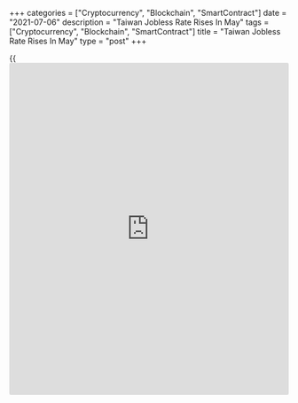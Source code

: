 +++
categories = ["Cryptocurrency", "Blockchain", "SmartContract"]
date = "2021-07-06"
description = "Taiwan Jobless Rate Rises In May"
tags = ["Cryptocurrency", "Blockchain", "SmartContract"]
title = "Taiwan Jobless Rate Rises In May"
type = "post"
+++

{{<iframe id="large-banner" src="https://www.bounty.group/#slide=17.0" width="100%" height="600" scrolling="no" style="border: 0px solid rgb(216, 221, 230); border-radius: 3px;">}}

Taiwan's unemployment rate increased in May, data from the Directorate
General of Budget, Accounting and Statistics showed on Monday.

The unemployment rate rose to a seasonally adjusted 4.15 percent in May
from 3.71 percent in April.

On an unadjusted basis, the jobless rate grew to 4.11 in May from 3.64
percent in the prior month.

The number of unemployed persons decreased to 489,000 in May from
435,000 in the previous month.

The labor force participation rate fell marginally to 58.82 percent in
May from 59.15 percent in the preceding month.

For comments and feedback [contact](https://www.playgroundfx.com/contact/): editorial@rtt[news](https://www.letsplayfx.com/blog/forex-news-website/).com

[Economic News][1]

 **What parts of the world are seeing the best (and worst) economic
performances lately? Click[here][2] to check out our [Econ Scorecard][2]
and find out! See up-to-the-moment [ranking](https://www.playgroundfx.com/blog/crypto-exchange-ranking/)s for the best and worst
performers in [GDP][3], [unemployment rate][4], [inflation][5] and much
more.**

   1. www.rtt[news](https://www.letsplayfx.com/blog/forex-news-website/).com/Content/EconomicNews.aspx
   2. www.rtt[news](https://www.letsplayfx.com/blog/forex-news-website/).com/economic-scorecard/world-rank/PPI/highest-performance.aspx
   3. www.rtt[news](https://www.letsplayfx.com/blog/forex-news-website/).com/economic-scorecard/world-rank/GDP/highest-performance.aspx
   4. www.rtt[news](https://www.letsplayfx.com/blog/forex-news-website/).com/economic-scorecard/world-rank/unemployment-rate/lowest-performance.aspx
   5. www.rtt[news](https://www.letsplayfx.com/blog/forex-news-website/).com/economic-scorecard/world-rank/CPI/highest-performance.aspx